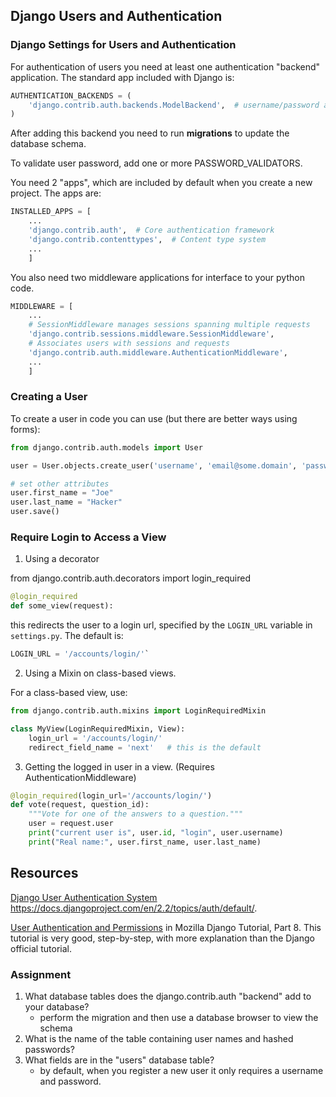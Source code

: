 ## Django Users and Authentication

### Django Settings for Users and Authentication

For authentication of users you need at least one authentication "backend" application.
The standard app included with Django is:
```python
AUTHENTICATION_BACKENDS = (
    'django.contrib.auth.backends.ModelBackend',  # username/password authentication
)
```

After adding this backend you need to run **migrations** to update the database schema.

To validate user password, add one or more PASSWORD_VALIDATORS.

You need 2 "apps", which are included by default when you create a new project. The apps are:
```python
INSTALLED_APPS = [
    ...
    'django.contrib.auth',  # Core authentication framework
    'django.contrib.contenttypes',  # Content type system
    ...
    ]
```

You also need two middleware applications for interface to your python code.

```python
MIDDLEWARE = [
    ...
    # SessionMiddleware manages sessions spanning multiple requests
    'django.contrib.sessions.middleware.SessionMiddleware',
    # Associates users with sessions and requests
    'django.contrib.auth.middleware.AuthenticationMiddleware',
    ...
    ]
```

### Creating a User

To create a user in code you can use (but there are better ways using forms):
```python
from django.contrib.auth.models import User

user = User.objects.create_user('username', 'email@some.domain', 'password')

# set other attributes
user.first_name = "Joe"
user.last_name = "Hacker"
user.save()
```

### Require Login to Access a View

1. Using a decorator

from django.contrib.auth.decorators import login_required

```python
@login_required
def some_view(request):
```

this redirects the user to a login url, specified by the `LOGIN_URL`
variable in `settings.py`.  The default is:
```python
LOGIN_URL = '/accounts/login/'`
```

2. Using a Mixin on class-based views.

For a class-based view, use:

```python
from django.contrib.auth.mixins import LoginRequiredMixin

class MyView(LoginRequiredMixin, View):
    login_url = '/accounts/login/'
    redirect_field_name = 'next'   # this is the default
```

3. Getting the logged in user in a view. (Requires AuthenticationMiddleware)

```python
@login_required(login_url='/accounts/login/') 
def vote(request, question_id):
    """Vote for one of the answers to a question."""
    user = request.user
    print("current user is", user.id, "login", user.username)
    print("Real name:", user.first_name, user.last_name)
```

## Resources

[Django User Authentication System](https://docs.djangoproject.com/en/2.2/topics/auth/default/) https://docs.djangoproject.com/en/2.2/topics/auth/default/.

[User Authentication and Permissions](https://developer.mozilla.org/en-US/docs/Learn/Server-side/Django/Authentication) in Mozilla Django Tutorial, Part 8. This tutorial is very good, step-by-step, with more explanation than the Django official tutorial.


### Assignment

1.  What database tables does the django.contrib.auth "backend" add to your database?  
    - perform the migration and then use a database browser to view the schema
2.  What is the name of the table containing user names and hashed passwords?
3.  What fields are in the "users" database table?
    - by default, when you register a new user it only requires a username and password.  

